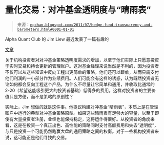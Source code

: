 <!--yml

分类：未分类

日期：2024-05-12 19:02:42

-->

# 量化交易：对冲基金透明度与“晴雨表”

> 来源：[`epchan.blogspot.com/2011/07/hedge-fund-transparency-and-barometers.html#0001-01-01`](http://epchan.blogspot.com/2011/07/hedge-fund-transparency-and-barometers.html#0001-01-01)

Alpha Quant Club 的 Jim Liew 最近发表了一篇有趣的

[文章](http://allaboutalpha.com/blog/2011/06/30/hedge-fund-indexes-learn-to-walk-upright-introducing-the-hedge-fund-barometer/)

关于机构投资者对对冲基金策略透明度需求的增加，以至于他们实际上只愿意投资于实时交易和持仓更新的管理账户。这对基金经理来说当然是不利的，因为投资者不仅可以从这些知识中反向工程出更简单的策略，他们还可以跟单，从而只需支付他们利润的一小部分作为业绩费用。人们可能会有这样的诱惑，认为既然投资者无论如何都会反向工程这个产品，为什么不尽量让它简单和通用，并收取比通常的 2-20（希望这能吸引更大的投资者基础）低得多的费用，这样对投资者的主要价值只是方便，而不是策略的原创性？

实际上，Jim 想做的就是这件事。他提议构建对冲基金“晴雨表”，本质上是在管理账户中运行的典型对冲基金策略原型。如果这些晴雨表有足够大的容量，以至于即使有大量投资者注册，业绩也能保持稳定，这将运作得很好。从投资者的角度来看，这是在投资一个真正出色、高性能的策略同时支付高额费用和失去“透明度”，与只是投资一个可能仍然跑赢大盘的通用策略之间的权衡。对于一些机构投资者来说，这可能正是他们寻找的交易。
